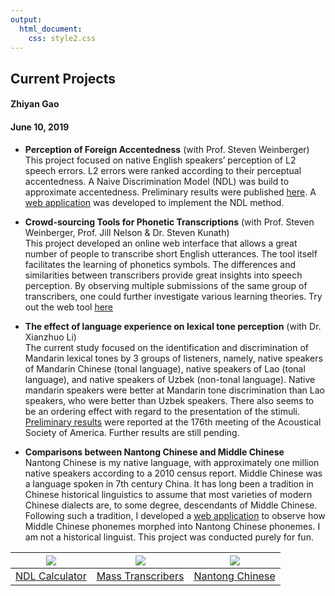 ```yaml
---
output:
  html_document:
    css: style2.css
---
```



## Current Projects
#### Zhiyan Gao
#### June 10, 2019

* <b>Perception of Foreign Accentedness</b> (with Prof. Steven Weinberger)<br>
This project focused on native English speakers’ perception of L2 speech errors. L2 errors were ranked according to their perceptual accentedness. A Naive Discrimination Model (NDL) was build to approximate accentedness. Preliminary results were published [here](https://content.sciendo.com/view/journals/rela/16/2/article-p135.xml). A [web application](https://gaozhiyan.shinyapps.io/ndl_calculator/) was developed to implement the NDL method.

* <b>Crowd-sourcing Tools for Phonetic Transcriptions</b> (with Prof. Steven Weinberger, Prof. Jill Nelson & Dr. Steven Kunath) <br>
This project developed an online web interface that allows a great number of people to transcribe short English utterances. The tool itself facilitates the learning of phonetics symbols. The differences and similarities between transcribers provide great insights into speech perception. By observing multiple submissions of the same group of transcribers, one could further investigate various learning theories. Try out the web tool [here](http://www.phonetictranscriber.org/transcribe_sample)

* <b>The effect of language experience on lexical tone perception</b> (with Dr. Xianzhuo Li) <br>
The current study focused on the identification and discrimination of Mandarin lexical tones by 3 groups of listeners, namely, native speakers of Mandarin Chinese (tonal language), native speakers of Lao (tonal language), and native speakers of Uzbek (non-tonal language). Native mandarin speakers were better at Mandarin tone discrimination than Lao speakers, who were better than Uzbek speakers. There also seems to be an ordering effect with regard to the presentation of the stimuli. [Preliminary results](https://asa.scitation.org/doi/abs/10.1121/1.5068200) were reported at the 176th meeting of the Acoustical Society of America. Further results are still pending.

* <b>Comparisons between Nantong Chinese and Middle Chinese</b><br>
Nantong Chinese is my native language, with approximately one million native speakers according to a 2010 census report. Middle Chinese was a language spoken in 7th century China. It has long been a tradition in Chinese historical linguistics to assume that most varieties of modern Chinese dialects are, to some degree, descendants of Middle Chinese. Following such a tradition, I developed a [web application](https://nantonghua.shinyapps.io/nantonghua/) to observe how Middle Chinese phonemes morphed into Nantong Chinese phonemes. I am not a historical linguist. This project was conducted purely for fun.

 |<a href="https://gaozhiyan.shinyapps.io/ndl_calculator">![](https://gaozhiyan.github.io/images/ndl.jpg)</a>|<a href="http://www.phonetictranscriber.org/">![](https://gaozhiyan.github.io/images/crowd.jpg)</a>|<a href="https://nantonghua.shinyapps.io/nantonghua">![](https://gaozhiyan.github.io/images/nth.jpg)</a>|
|----------|-----|----|
| [NDL Calculator](https://gaozhiyan.shinyapps.io/ndl_calculator)  | [Mass Transcribers](http://www.phonetictranscriber.org/)| [Nantong Chinese](https://nantonghua.shinyapps.io/nantonghua)  |
